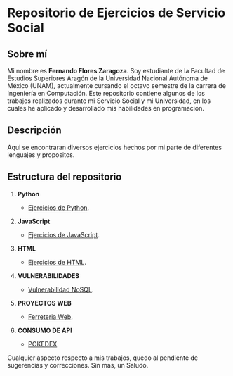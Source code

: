 
# Repositorio de Ejercicios de Servicio Social

## Sobre mí

Mi nombre es **Fernando Flores Zaragoza**. Soy estudiante de la Facultad de Estudios Superiores Aragón de la Universidad Nacional Autónoma de México (UNAM), actualmente cursando el octavo semestre de la carrera de Ingeniería en Computación. Este repositorio contiene algunos de los trabajos realizados durante mi Servicio Social y mi Universidad, en los cuales he aplicado y desarrollado mis habilidades en programación.

## Descripción

Aqui se encontraran diversos ejercicios hechos por mi parte de diferentes lenguajes y propositos.

## Estructura del repositorio

1. **Python**
   - [Ejercicios de Python](https://github.com/Ferfloza3101/ServicioSocial/tree/main/Python).

2. **JavaScript**
   - [Ejercicios de JavaScript](https://github.com/Ferfloza3101/ServicioSocial/tree/main/JavaScript).

3. **HTML**
   - [Ejercicios de HTML](https://github.com/Ferfloza3101/ServicioSocial/tree/main/HTML).

4. **VULNERABILIDADES**
   - [Vulnerabilidad NoSQL](https://github.com/Ferfloza3101/ServicioSocial/tree/main/NoSQL).

5. **PROYECTOS WEB**
   - [Ferreteria Web](https://github.com/Ferfloza3101/ServicioSocial/tree/main/Proyectos%20web).

6. **CONSUMO DE API**
   - [POKEDEX](https://github.com/Ferfloza3101/ServicioSocial/tree/main/API).


Cualquier aspecto respecto a mis trabajos, quedo al pendiente de sugerencias y correcciones. Sin mas, un Saludo.
